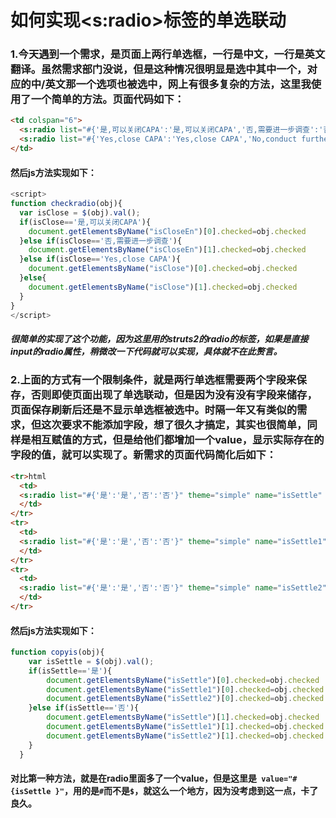 # 如何实现<s:radio>标签的单选联动 
### 1.今天遇到一个需求，是页面上两行单选框，一行是中文，一行是英文翻译。虽然需求部门没说，但是这种情况很明显是选中其中一个，对应的中/英文那一个选项也被选中，网上有很多复杂的方法，这里我使用了一个简单的方法。页面代码如下：  
```html
<td colspan="6">
  <s:radio list="#{'是,可以关闭CAPA':'是,可以关闭CAPA','否,需要进一步调查':'否,需要进一步调查'}" theme="simple" name="isClose" onclick="checkradio(this)"/><br>
  <s:radio list="#{'Yes,close CAPA':'Yes,close CAPA','No,conduct further investigation':'No,conduct further investigation'}" theme="simple" name="isCloseEn"onclick="checkradio(this)"/>  
</td>
```
#### 然后js方法实现如下：  
```js
<script>
function checkradio(obj){ 
  var isClose = $(obj).val();
  if(isClose=='是,可以关闭CAPA'){
    document.getElementsByName("isCloseEn")[0].checked=obj.checked 
  }else if(isClose=='否,需要进一步调查'){
    document.getElementsByName("isCloseEn")[1].checked=obj.checked 
  }else if(isClose=='Yes,close CAPA'){
    document.getElementsByName("isClose")[0].checked=obj.checked 
  }else{
    document.getElementsByName("isClose")[1].checked=obj.checked 
  }
} 
</script>
```
##### 很简单的实现了这个功能，因为这里用的struts2的radio的标签，如果是直接input的radio属性，稍微改一下代码就可以实现，具体就不在此赘言。

### 2.上面的方式有一个限制条件，就是两行单选框需要两个字段来保存，否则即使页面出现了单选联动，但是因为没有没有字段来储存，页面保存刷新后还是不显示单选框被选中。时隔一年又有类似的需求，但这次要求不能添加字段，想了很久才搞定，其实也很简单，同样是相互赋值的方式，但是给他们都增加一个value，显示实际存在的字段的值，就可以实现了。新需求的页面代码简化后如下：
```html
<tr>html
  <td>
  <s:radio list="#{'是':'是','否':'否'}" theme="simple" name="isSettle" onclick="copyis(this)" value="#{isSettle }"/>
  </td>
</tr>
<tr>
  <td>
  <s:radio list="#{'是':'是','否':'否'}" theme="simple" name="isSettle1" onclick="copyis(this)" value="#{isSettle }"/>
  </td>
</tr>
<tr>
  <td>
  <s:radio list="#{'是':'是','否':'否'}" theme="simple" name="isSettle2" onclick="copyis(this)" value="#{isSettle }"/>
  </td>
</tr>
```
#### 然后js方法实现如下：  
```js
function copyis(obj){
    var isSettle = $(obj).val();
    if(isSettle=='是'){
        document.getElementsByName("isSettle")[0].checked=obj.checked 
        document.getElementsByName("isSettle1")[0].checked=obj.checked 
        document.getElementsByName("isSettle2")[0].checked=obj.checked 
    }else if(isSettle=='否'){
        document.getElementsByName("isSettle")[1].checked=obj.checked 
        document.getElementsByName("isSettle1")[1].checked=obj.checked 
        document.getElementsByName("isSettle2")[1].checked=obj.checked 
    }
  }
```
#### 对比第一种方法，就是在radio里面多了一个value，但是这里是` value="#{isSettle }"`，用的是`#`而不是`$`，就这么一个地方，因为没考虑到这一点，卡了良久。
